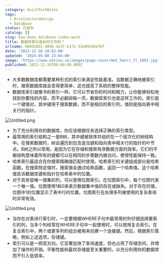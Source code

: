 ```yaml
---
category: QuickTechBites
tags:
  - ArchitectureDesign
  - DataBase
status: 已发布
catalog: []
slug: how-does-database-index-work
title: 数据库索引是如何工作的？
urlname: 068d18b1-489b-4e37-b172-33e892d6a70f
date: '2023-12-10 20:02:00'
updated: '2024-05-08 23:04:00'
image: 'https://www.notion.so/images/page-cover/met_henri_tl_1892.jpg'
published: 2022-12-10T08:00:00.000Z
---
```

- 大多数数据库都需要某种形式的索引来满足性能基准。当数据正确地被索引时，搜索数据库就会变得更简单，这也提高了系统的整体性能。
- 数据库索引就像书的索引一样。它可以节省你的时间和精力，让你能够轻松地找到你要找的内容，而不必翻阅每一页。数据库索引也是这样工作的。索引是一个键值对，其中键用于搜索数据，而不是相应的索引列，值则是指向表中相关行的指针。

![Untitled.png](https://prod-files-secure.s3.us-west-2.amazonaws.com/5d24fe63-e567-4804-86f9-9fdc62e13082/3e87f042-644d-48ab-9a58-227f3d930d71/Untitled.png?X-Amz-Algorithm=AWS4-HMAC-SHA256&X-Amz-Content-Sha256=UNSIGNED-PAYLOAD&X-Amz-Credential=ASIAZI2LB4665DIOWJL5%2F20250414%2Fus-west-2%2Fs3%2Faws4_request&X-Amz-Date=20250414T213509Z&X-Amz-Expires=3600&X-Amz-Security-Token=IQoJb3JpZ2luX2VjEJX%2F%2F%2F%2F%2F%2F%2F%2F%2F%2FwEaCXVzLXdlc3QtMiJGMEQCIAJt477Zpg0n2VWXNAWExEY2mtvZSeTh4ARW0GVpZjZoAiBHNrn8hKwtVShacuUJMXDkPdHpa%2B%2BRban5fdPaOEY1uCr%2FAwgeEAAaDDYzNzQyMzE4MzgwNSIMpw6QNm8ND4don13qKtwDvciac87xiGAJbBbG0lZDTTtg7ahKxvCc%2F6TyoktO2QyMhqIhARx4icGgscFVBmZsTqdkCcDGxH%2BhyP0cEzGaBfvZU1KhGzQszxrBK%2FKmWC%2F1wLWQ%2FjJp%2BUVeAwjL8IMzhsTj5jTP61dfeZO69TIcf%2F%2F%2BE6H0aiSv6N7lslPqzi6QtpSqoHu1lNpJ0bW4P4bvexhxOUZrmnpBGstBg10y8UbUcHGwnrM6E5O3YNevRe0yVHNUMm%2FL2G29uPDEZnB%2FrDLbOrLg%2FvJy5%2F3j70J8WACrTuHMiRUzPUs0nboWzpCgm7ttbqm%2BTwc%2BE2cLQ4abGxxQwH6rqsTv8Bu7vLE%2FFsvr78OCKoSDg%2B%2FgPHAPYuucVLRZ%2F13MDCvVBJBWwpsGNLzOJ%2FanC4%2BBDeRY1%2BIqGG5xPDwy6isc1QWs%2BgNfrh9Y0tbnYi8nunUzE0wouJ5oDgm6PTUJBpHOBMBMNwsfvY9vb8KUm9OKSuL87C2HiFXAlDjkolk238ofQ6%2FPBNFL1KwTjkEkprMSfVS9Qq4TJPJbGJNxcv4QzSESUHYUxJ%2FZSAhkp%2F3rKN%2F82IkGlpsK4krw32jLpPDZL9Rc%2B9HHgCApnMY6BbLMxlRQN%2BebRHcWzG1QljD5QQYDpgEwm%2Bn1vwY6pgG4McA39FHwhE6%2BLKOQcrpO22kyRmpVhWX8%2Ft5d3tKMGV5Tk2DmP6iW%2Bmr%2B7b5RFFg%2BHW0fEA49yT7KEhT9X4ikCswbgl2uvBFp3Tjy1OlIs4v7%2FlyZffHkaOYR4R7%2BLvNpxbSiy%2FByfZsJdVk179C0H63drVE25zz6j8oBVSZP%2F1exm44ZBr8RFaXrtDaBsO3%2BJ8wfces7gFgocPRHeVclV7jnShFy&X-Amz-Signature=a2dc2c9b4743be64f9549f860abe65bcb0c51643db3224a12d509bbfd3ff44a3&X-Amz-SignedHeaders=host&x-id=GetObject)

- 为了充分利用你的数据库，你应该根据任务选择正确的索引类型。
- 最常用的索引结构之一是B树，其中键被排序并组织在一个层次化的树结构中。在搜索数据时，树会遍历到包含适当键和指向表中相关行的指针的叶节点。B树之所以常用，是因为它在存储和搜索有序数据方面的效率。它们的平衡结构意味着所有的键都可以在相同的步骤数内被访问，使得性能保持一致。
- 哈希索引最适合在你搜索精确值匹配时使用。哈希索引的关键组成部分是哈希函数。在搜索特定值时，搜索值会通过哈希函数，返回一个哈希值。这个哈希值告诉数据库键和指针在哈希表中的位置。
- 对于具有低唯一值集的列，可以使用位图索引。在位图索引中，每个位图代表一个唯一值。位图使用1和0来表示数据集中值的存在或缺失。对于存在的值，位图中1的位置显示了表中行的位置。位图索引在处理多列被使用的复杂查询时非常有效。

![Untitled.png](https://prod-files-secure.s3.us-west-2.amazonaws.com/5d24fe63-e567-4804-86f9-9fdc62e13082/25e88b4a-737d-484e-85cc-b7fe2444aa3c/Untitled.png?X-Amz-Algorithm=AWS4-HMAC-SHA256&X-Amz-Content-Sha256=UNSIGNED-PAYLOAD&X-Amz-Credential=ASIAZI2LB4665DIOWJL5%2F20250414%2Fus-west-2%2Fs3%2Faws4_request&X-Amz-Date=20250414T213509Z&X-Amz-Expires=3600&X-Amz-Security-Token=IQoJb3JpZ2luX2VjEJX%2F%2F%2F%2F%2F%2F%2F%2F%2F%2FwEaCXVzLXdlc3QtMiJGMEQCIAJt477Zpg0n2VWXNAWExEY2mtvZSeTh4ARW0GVpZjZoAiBHNrn8hKwtVShacuUJMXDkPdHpa%2B%2BRban5fdPaOEY1uCr%2FAwgeEAAaDDYzNzQyMzE4MzgwNSIMpw6QNm8ND4don13qKtwDvciac87xiGAJbBbG0lZDTTtg7ahKxvCc%2F6TyoktO2QyMhqIhARx4icGgscFVBmZsTqdkCcDGxH%2BhyP0cEzGaBfvZU1KhGzQszxrBK%2FKmWC%2F1wLWQ%2FjJp%2BUVeAwjL8IMzhsTj5jTP61dfeZO69TIcf%2F%2F%2BE6H0aiSv6N7lslPqzi6QtpSqoHu1lNpJ0bW4P4bvexhxOUZrmnpBGstBg10y8UbUcHGwnrM6E5O3YNevRe0yVHNUMm%2FL2G29uPDEZnB%2FrDLbOrLg%2FvJy5%2F3j70J8WACrTuHMiRUzPUs0nboWzpCgm7ttbqm%2BTwc%2BE2cLQ4abGxxQwH6rqsTv8Bu7vLE%2FFsvr78OCKoSDg%2B%2FgPHAPYuucVLRZ%2F13MDCvVBJBWwpsGNLzOJ%2FanC4%2BBDeRY1%2BIqGG5xPDwy6isc1QWs%2BgNfrh9Y0tbnYi8nunUzE0wouJ5oDgm6PTUJBpHOBMBMNwsfvY9vb8KUm9OKSuL87C2HiFXAlDjkolk238ofQ6%2FPBNFL1KwTjkEkprMSfVS9Qq4TJPJbGJNxcv4QzSESUHYUxJ%2FZSAhkp%2F3rKN%2F82IkGlpsK4krw32jLpPDZL9Rc%2B9HHgCApnMY6BbLMxlRQN%2BebRHcWzG1QljD5QQYDpgEwm%2Bn1vwY6pgG4McA39FHwhE6%2BLKOQcrpO22kyRmpVhWX8%2Ft5d3tKMGV5Tk2DmP6iW%2Bmr%2B7b5RFFg%2BHW0fEA49yT7KEhT9X4ikCswbgl2uvBFp3Tjy1OlIs4v7%2FlyZffHkaOYR4R7%2BLvNpxbSiy%2FByfZsJdVk179C0H63drVE25zz6j8oBVSZP%2F1exm44ZBr8RFaXrtDaBsO3%2BJ8wfces7gFgocPRHeVclV7jnShFy&X-Amz-Signature=c44e840edee3bacbc0e70a9bd92fbdba8c9779f4241116f50fb81443d168c769&X-Amz-SignedHeaders=host&x-id=GetObject)

- 当你在对表进行索引时，一定要根据WHERE子句中最常用的列仔细选择要索引的列。当多个列经常在WHERE子句中一起使用时，可以使用复合索引。在复合索引中，两个或更多列的组合被用来创建一个连接键。然后，根据索引策略，例如上述选项，存储键。
- 索引可以是一把双刃剑。它显著加快了查询速度，但也占用了存储空间，并增加了操作的开销。平衡性能和最优存储是至关重要的，以充分利用你的数据库而不引入低效率。

